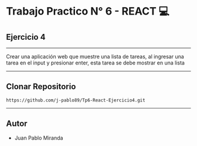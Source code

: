 # Trabajo Practico N° 6 - REACT 💻
## Ejercicio 4
___

Crear una aplicación web que  muestre una lista de tareas, al ingresar una tarea en el input y presionar enter, esta tarea se debe mostrar en una lista



___
## Clonar Repositorio

```
https://github.com/j-pablo89/Tp6-React-Ejercicio4.git
```
___

## Autor
- Juan Pablo Miranda